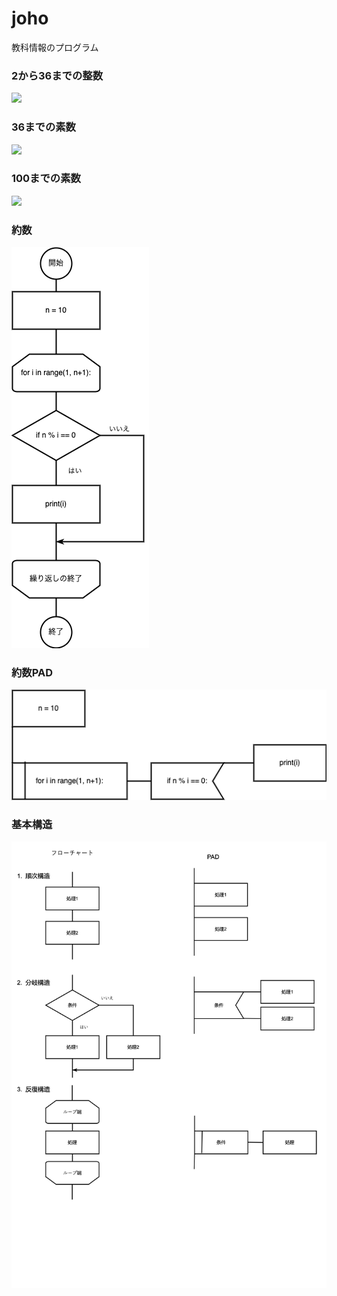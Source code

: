 # joho
教科情報のプログラム

### 2から36までの整数

![](https://github.com/KazuhiroYamada/joho/blob/main/2から36までの整数.png?raw=true)

### 36までの素数
![](https://github.com/KazuhiroYamada/joho/blob/main/36までの素数.png)

### 100までの素数

![](https://github.com/KazuhiroYamada/joho/blob/main/100までの素数.png?raw=true)

### 約数

![](https://github.com/KazuhiroYamada/joho/blob/main/約数.png)


### 約数PAD

![](https://github.com/KazuhiroYamada/joho/blob/main/約数PAD.png)



### 基本構造
![](https://github.com/KazuhiroYamada/joho/blob/main/基本構造.png)
